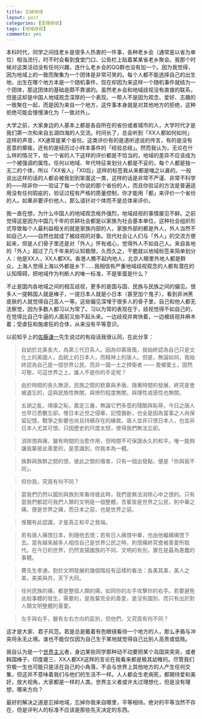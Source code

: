 ```yaml
---
title: 忘掉地域
layout: post
categories: [歪理邪说]
tags: [地域歧视]
comments: yes
---
```


本科时代，同学之间找老乡是很多人热衷的一件事，各种老乡会（通常是以省为单位）相当流行，时不时会看到食堂门口、公告栏上贴着某某省老乡聚会。我那个时候对这类活动没有任何兴趣，连什么老乡会的QQ群也没有加一个。因为我觉得，因为地域上的一致而聚集为一个团体是非常可笑的。每个人都不能选择自己的出生地，出生在哪个地方本是一个随机事件，现在却因为来这样一个随机事件就结为一个团体，那这团体的基础是颇不靠谱的。虽然老乡会和地域歧视没有直接的联系，但是这却是中国人地域观念深厚的一个表现。一帮人不是因为观念、爱好、志趣的一致聚在一起，而是因为来自一个地方，这件事本身就是对其他地方的拒绝，这种拒绝可能会慢慢演化为「一致对外」。

大学之前，大家身边的人基本上都是各自所在的省份或者城市的人，大学时代才是我们第一次和来自五湖四海的人交流。时间长了，总会听到「XX人都如何如何」这样的声音，XX通常是某个省份。这类评价有的是道听途说的传言，有的是没有恶意的揶揄，还有的是经历过小样本事件的「经验总结」。然而我认为，无论在什么样的情况下，给一个省的人下这样的评价都是不恰当的，地域的差异不应该成为一个被强调的属性。任何以地域、年代特征来划分人都是不妥的，每个人都是独一无二的个体，所以「XX省人」「X0后」这样的标签我从来都是嗤之以鼻的。一般说出这样的话的人都会被我划到笨蛋这一类，这样的话是非常不严谨、非常不科学的——除非你一一验证了每一个你说的那个省份的人，而且你验证的方法是普遍适用没有任何瑕疵的，验证过程有严格的质量控制，你才能用「都」来评价一个省份的人。如果非要评价他人，那么请针对个体而不是总体来评价。

我一直在想，为什么中国人的地域观念格外强烈，地域歧视的事情屡见不鲜。之前觉得这是因为中国几千年的农耕社会都是以家族为社会基本单位，这种社会组织形式导致每个人最利益相关的就是家族内部的人，家族外部的都是外人，外人当然不如自己人——自然也就成了被歧视的对象。现代社会让人们与「外人」的交流方便起来，但是人们骨子里还是对「外人」怀有戒心，觉得外人不如自己人。来自各地的「外人」超过了几千年来的认知极限，久而久之，干脆就以地域标签来简单划分人：他是XX人，XX人都XX。香港人瞧不起内地人，北京人眼里外地人都是群众，上海人觉得上海以外都是乡下……我相信有严重地域歧视观念的人都有潜在的认知障碍，把地域作为判断人的唯一标准，不是笨蛋是什么？

不止是国内各地域之间的相互歧视，更多的是国与国、民族与民族之间的偏见。很多人一提韩国人就是棒子，一提日本人就是小日本（甚至加个鬼子），看到非洲黑皮肤的人就觉得自己高人一等。这些偏见深埋于很多人的骨子里，自己和他人都无法察觉，因为多数人都习以为常了。习以为常的表现在于，歧视觉得不如自己的，在觉得比自己牛逼的人面前又抬不起头来。一边歧视并爽快着，一边被歧视并麻木着；受虐狂和施虐狂的合体，从来没有平等意识。

以前知乎上的[佐藤谦一](http://www.zhihu.com/people/cogito)先生说过的有段话我很认同，在此分享： 

> 自幼於北美長大，為第三代日系人。因為仰慕唐風，我始終認為自己只是文化上的美國人，血統上的日本人，而精神上的唐人。但是，無論如何，我始終認為自己是一個世界公民，而非一國一土之捍衛者 —— 愛鄉愛土，固然可敬，可這世界之上，誰人不是你的手足呢？

>由於時間的長久無涯，民族之間的欽慕與矛盾，隨著時間的發展，終究是會被遺忘的，這與民族性無關，與慘烈程度無關，與理性或感性也無關。

>五胡之亂，靖康之恥，嘉定三屠，無論它們多麼的殘酷與恥辱，今日之唐人也早已悉數忘卻。惟日本近世之侵華，記憶猶新，也全是因為當事之人尚保留記憶，戰爭之影響也尚且持續存在的緣故。唐人並非只恨日本人，也並非日本人尤其可恨。只因歷史的尺度太短，使得我們無法忘卻。

>消除恨與痛，雖有時間的治愈作用，但時間不可保證永久的和平。唯一能夠讓我輩彼此善愛的，是意識到，你我本為一體。

>族群與族群之間的恨，彼此之間的傷害，只有一個出發點，便是「你與我不同」。

>但你我，究竟有何不同？

>當我們仍然以國別與族別來看待彼此時，我們是無法消除心中之恨的。只有當我們都認可我們人類的文明是一個整體，吾輩皆是世界之公民，則中華之痛，便是世界之痛，而日本之惡，也是世界之惡。

>惟獨有此認識，才是真正和平之発端。

>若有唐人痛恨日本，則隨他去恨；若有日人痛恨中華，也由他繼續痛恨下去。當有越來越多人相信自己是世界公民之時，則恨痛終究會被善愛所取代。在今日的世界，仍然宣揚國族的不同、文明的有別，實在是最為愚蠢的事體。

>費先生孝通，對於文明發展的幾個階段有這樣的看法：各美其美，美人之美，美美與共，天下大同。

>任何民族的痛，都是整個人類的痛，如同你的左手攻擊你的右手。若要避免此般事體的發生，需要的，是我輩完全的善愛，是沒有國別、而只有出於對人類文明整體的善愛。

>左手與右手，雖有左右方向的區別，但他們，又究竟有何不同？

这才是大家、君子风范。若是总是戴着有色眼镜看待一个地方的人，那么矛盾与冲突将永无止境。谁也不能仅仅因为自己生于某地就觉得自己比别人高贵或低贱。 

我自认为是一个[世界主义](http://en.wikipedia.org/wiki/Cosmopolitanism)者，身边某些同学那种动不动要把某个岛国突突突，或者韩国棒子、印度瘪三、XX人都XX这样的言论在我看来都是极其幼稚的。尽管我们穷极一生也可能只是活在自己的小角落，不会与世界上其他地方的人产生任何交集，但这并不意味着我们与他们的生活不一样。人人都会生老病死，都期待爱和美好，放大视角，大家都是一样的人类。世界主义者或许太过理想化，但是没有理想，哪来方向？ 

最好的解决之道是忘掉地域，忘掉你我来自哪里，平等相待。绝对的平等当然不存在，但是评判人的标准不应该是那些先天决定的东西。